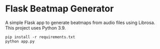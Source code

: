 # Flask Beatmap Generator
A simple Flask app to generate beatmaps from audio files using Librosa. This project uses Python 3.9.

```
pip install -r requirements.txt
python app.py
```
